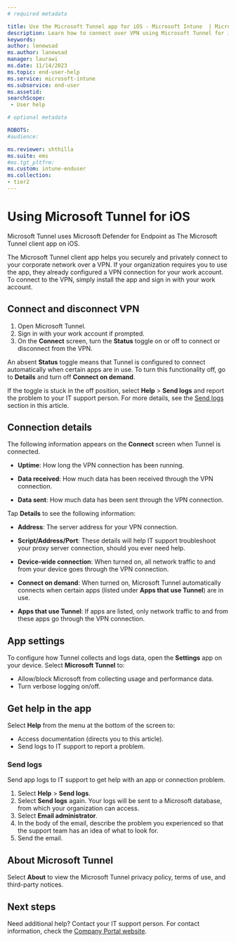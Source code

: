 ```yaml
---
# required metadata

title: Use the Microsoft Tunnel app for iOS - Microsoft Intune  | Microsoft Docs
description: Learn how to connect over VPN using Microsoft Tunnel for iOS.
keywords:
author: lenewsad
ms.author: lanewsad
manager: laurawi
ms.date: 11/14/2023
ms.topic: end-user-help
ms.service: microsoft-intune
ms.subservice: end-user
ms.assetid: 
searchScope:
 - User help

# optional metadata

ROBOTS:  
#audience:

ms.reviewer: shthilla
ms.suite: ems
#ms.tgt_pltfrm:
ms.custom: intune-enduser
ms.collection:
- tier2
---
```



# Using Microsoft Tunnel for iOS  

Microsoft Tunnel uses Microsoft Defender for Endpoint as The Microsoft Tunnel client app on iOS.

The Microsoft Tunnel client app helps you securely and privately connect to your corporate network over a VPN. If your organization requires you to use the app, they already configured a VPN connection for your work account. To connect to the VPN, simply install the app and sign in with your work account.

## Connect and disconnect VPN

1. Open Microsoft Tunnel.
2. Sign in with your work account if prompted.
3. On the **Connect** screen, turn the **Status** toggle on or off to connect or disconnect from the VPN.

An absent **Status** toggle means that Tunnel is configured to connect automatically when certain apps are in use. To turn this functionality off, go to **Details** and turn off **Connect on demand**.

If the toggle is stuck in the off position, select **Help** > **Send logs** and report the problem to your IT support person. For more details, see the [Send logs](use-microsoft-tunnel-ios.md#send-logs) section in this article.

## Connection details

The following information appears on the **Connect** screen when Tunnel is connected.

* **Uptime**: How long the VPN connection has been running.

* **Data received**: How much data has been received through the VPN connection.

* **Data sent**: How much data has been sent through the VPN connection.

Tap **Details** to see the following information:

* **Address**: The server address for your VPN connection.

* **Script/Address/Port**: These details will help IT support troubleshoot your proxy server connection, should you ever need help.

* **Device-wide connection**: When turned on, all network traffic to and from your device goes through the VPN connection.

* **Connect on demand**: When turned on, Microsoft Tunnel automatically connects when certain apps (listed under **Apps that use Tunnel**) are in use.

* **Apps that use Tunnel**: If apps are listed, only network traffic to and from these apps go through the VPN connection.

## App settings

To configure how Tunnel collects and logs data, open the **Settings** app on your device. Select **Microsoft Tunnel** to:

* Allow/block Microsoft from collecting usage and performance data.
* Turn verbose logging on/off.

## Get help in the app

Select **Help** from the menu at the bottom of the screen to:

* Access documentation (directs you to this article).
* Send logs to IT support to report a problem.

### Send logs

Send app logs to IT support to get help with an app or connection problem.

1. Select **Help** > **Send logs**.
2. Select **Send logs** again. Your logs will be sent to a Microsoft database, from which your organization can access.
3. Select **Email administrator**.
4. In the body of the email, describe the problem you experienced so that the support team has an idea of what to look for.
5. Send the email.

## About Microsoft Tunnel

Select **About** to view the Microsoft Tunnel privacy policy, terms of use, and third-party notices.

## Next steps

Need additional help? Contact your IT support person. For contact information, check the [Company Portal website](https://go.microsoft.com/fwlink/?linkid=2010980).
